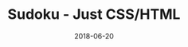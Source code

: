 ---
title: 'Sudoku - Just CSS/HTML'
description: 'Complete a sudoku puzzle without Javascript or server-side interaction.'
gametype: 'hard'
gameid: 62
date: 2018-06-20
tags: []
draft: false
type: 'games'
num19: [{'idx':1,'arr1':[1,2,3,4,5,6,7,8,9],'arr2':[1,2,3,4,5,6,7,8,9]},{'idx':2,'arr1':[1,2,3,4,5,6,7,8,9],'arr2':[1,2,3,4,5,6,7,8,9]},{'idx':3,'arr1':[1,2,3,4,5,6,7,8,9],'arr2':[1,2,3,4,5,6,7,8,9]},{'idx':4,'arr1':[1,2,3,4,5,6,7,8,9],'arr2':[1,2,3,4,5,6,7,8,9]},{'idx':5,'arr1':[1,2,3,4,5,6,7,8,9],'arr2':[1,2,3,4,5,6,7,8,9]},{'idx':6,'arr1':[1,2,3,4,5,6,7,8,9],'arr2':[1,2,3,4,5,6,7,8,9]},{'idx':7,'arr1':[1,2,3,4,5,6,7,8,9],'arr2':[1,2,3,4,5,6,7,8,9]},{'idx':8,'arr1':[1,2,3,4,5,6,7,8,9],'arr2':[1,2,3,4,5,6,7,8,9]},{'idx':9,'arr1':[1,2,3,4,5,6,7,8,9],'arr2':[1,2,3,4,5,6,7,8,9]}]
puzzle: [[0, 0, 6, 0, 0, 0, 3, 0, 0], [0, 9, 0, 0, 0, 0, 0, 7, 0], [0, 0, 8, 2, 0, 4, 6, 0, 0], [0, 6, 0, 7, 4, 8, 0, 3, 0], [5, 0, 0, 0, 0, 0, 0, 0, 2], [0, 3, 0, 0, 0, 0, 0, 6, 0], [7, 0, 0, 8, 0, 3, 0, 0, 4], [0, 2, 0, 9, 0, 5, 0, 8, 0], [0, 0, 9, 0, 0, 0, 5, 0, 0]]
layout: 'sudokucssstatic'
---